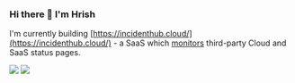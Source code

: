 ### Hi there 👋 I'm Hrish

I'm currently building [https://incidenthub.cloud/](https://incidenthub.cloud/) - a SaaS which [monitors](https://incidenthub.cloud/services) third-party Cloud and SaaS status pages.

<img src="https://github-readme-stats.vercel.app/api?username=talonx&theme=dark" />

<img src="https://github-profile-trophy.vercel.app/?username=talonx&theme=flat&no-bg=true" />

<!--
**talonx/talonx** is a ✨ _special_ ✨ repository because its `README.md` (this file) appears on your GitHub profile.

Here are some ideas to get you started:

- 🔭 I’m currently working on ...
- 🌱 I’m currently learning ...
- 👯 I’m looking to collaborate on ...
- 🤔 I’m looking for help with ...
- 💬 Ask me about ...
- 📫 How to reach me: ...
- 😄 Pronouns: ...
- ⚡ Fun fact: ...
-->
